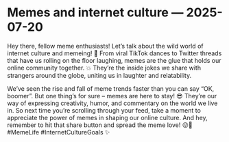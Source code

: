 # Memes and internet culture — 2025-07-20

Hey there, fellow meme enthusiasts! Let’s talk about the wild world of internet culture and memeing! 🌟 From viral TikTok dances to Twitter threads that have us rolling on the floor laughing, memes are the glue that holds our online community together. 💥 They’re the inside jokes we share with strangers around the globe, uniting us in laughter and relatability.

We’ve seen the rise and fall of meme trends faster than you can say “OK, boomer”. But one thing’s for sure – memes are here to stay! 😎 They’re our way of expressing creativity, humor, and commentary on the world we live in. So next time you’re scrolling through your feed, take a moment to appreciate the power of memes in shaping our online culture. And hey, remember to hit that share button and spread the meme love! 😜👾 #MemeLife #InternetCultureGoals ✨